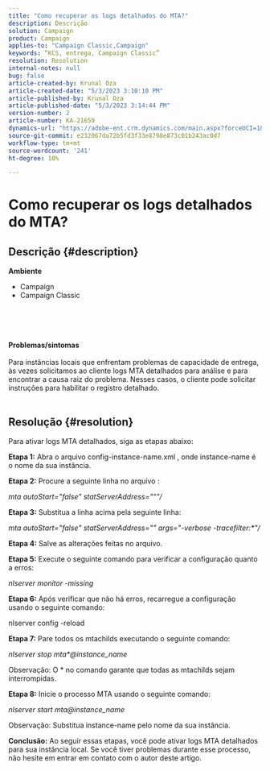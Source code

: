 ```yaml
---
title: "Como recuperar os logs detalhados do MTA?"
description: Descrição
solution: Campaign
product: Campaign
applies-to: "Campaign Classic,Campaign"
keywords: “KCS, entrega, Campaign Classic”
resolution: Resolution
internal-notes: null
bug: false
article-created-by: Krunal Oza
article-created-date: "5/3/2023 3:10:10 PM"
article-published-by: Krunal Oza
article-published-date: "5/3/2023 3:14:44 PM"
version-number: 2
article-number: KA-21659
dynamics-url: "https://adobe-ent.crm.dynamics.com/main.aspx?forceUCI=1&pagetype=entityrecord&etn=knowledgearticle&id=5b313496-c4e9-ed11-a7c6-6045bd006b4b"
source-git-commit: e232067da72b5fd3f33e8798e873c01b243ac0d7
workflow-type: tm+mt
source-wordcount: '241'
ht-degree: 10%

---
```


# Como recuperar os logs detalhados do MTA?

## Descrição {#description}

<b>Ambiente</b>
- Campaign
- Campaign Classic

<br><br> <br><br><b>Problemas/sintomas</b><br><br>Para instâncias locais que enfrentam problemas de capacidade de entrega, às vezes solicitamos ao cliente logs MTA detalhados para análise e para encontrar a causa raiz do problema. Nesses casos, o cliente pode solicitar instruções para habilitar o registro detalhado.
<br> <br>

## Resolução {#resolution}


Para ativar logs MTA detalhados, siga as etapas abaixo:

<b>Etapa 1:</b>
Abra o arquivo config-instance-name.xml , onde instance-name é o nome da sua instância.

<b>Etapa 2:</b>
Procure a seguinte linha no arquivo :

*mta autoStart=&quot;false&quot; statServerAddress=&quot;&quot;&quot;/*

<b>Etapa 3:</b>
Substitua a linha acima pela seguinte linha:

*mta autoStart=&quot;false&quot; statServerAddress=&quot;&quot; args=&quot;-verbose -tracefilter:\*&quot;/*

<b>Etapa 4:</b>
Salve as alterações feitas no arquivo.

<b>Etapa 5:</b>
Execute o seguinte comando para verificar a configuração quanto a erros:

*nlserver monitor -missing*

<b>Etapa 6:</b>
Após verificar que não há erros, recarregue a configuração usando o seguinte comando:

nlserver config -reload

<b>Etapa 7:</b>
Pare todos os mtachilds executando o seguinte comando:

*nlserver stop mta\*@instance_name*

Observação: O \* no comando garante que todas as mtachilds sejam interrompidas.

<b>Etapa 8:</b>
Inicie o processo MTA usando o seguinte comando:

*nlserver start mta@instance_name*

Observação: Substitua instance-name pelo nome da sua instância.

<b>Conclusão:</b>
Ao seguir essas etapas, você pode ativar logs MTA detalhados para sua instância local. Se você tiver problemas durante esse processo, não hesite em entrar em contato com o autor deste artigo.
